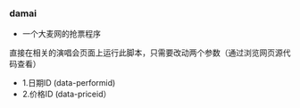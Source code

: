 ### damai
* 一个大麦网的抢票程序

直接在相关的演唱会页面上运行此脚本，只需要改动两个参数（通过浏览网页源代码查看）
* 1.日期ID (data-performid)
* 2.价格ID (data-priceid）
